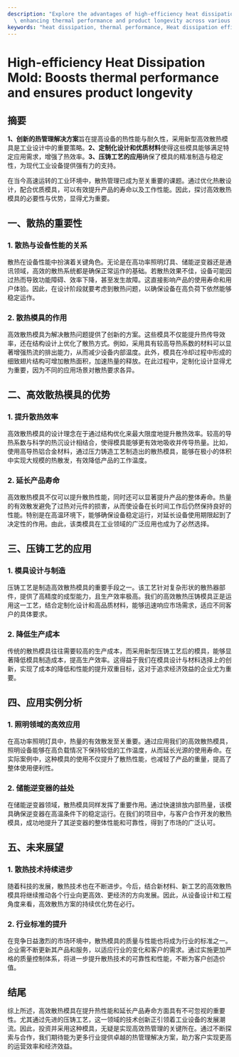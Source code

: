 ```yaml
---
description: "Explore the advantages of high-efficiency heat dissipation molds and their role in\
  \ enhancing thermal performance and product longevity across various applications."
keywords: "heat dissipation, thermal performance, Heat dissipation efficiency, Die casting process"
---
```

# High-efficiency Heat Dissipation Mold: Boosts thermal performance and ensures product longevity

## 摘要

**1、创新的热管理解决方案**旨在提高设备的热性能与耐久性，采用新型高效散热模具是工业设计中的重要策略。**2、定制化设计和优质材料**使得这些模具能够满足特定应用需求，增强了热效率。**3、压铸工艺的应用**确保了模具的精准制造与稳定性，为现代工业设备提供强有力的支持。

在当今高速运转的工业环境中，散热管理已成为至关重要的课题。通过优化热散设计，配合优质模具，可以有效提升产品的寿命以及工作性能。因此，探讨高效散热模具的必要性与优势，显得尤为重要。

## 一、散热的重要性

### 1. 散热与设备性能的关系

散热在设备性能中扮演着关键角色。无论是在高功率照明灯具、储能逆变器还是通讯领域，高效的散热系统都是确保正常运作的基础。若散热效果不佳，设备可能因过热而导致功能障碍、效率下降，甚至发生故障。这直接影响产品的使用寿命和用户体验。因此，在设计阶段就要考虑到散热问题，以确保设备在高负荷下依然能够稳定运作。

### 2. 散热模具的作用

高效散热模具为解决散热问题提供了创新的方案。这些模具不仅能提升热传导效率，还在结构设计上优化了散热方式。例如，采用具有较高导热系数的材料可以显著增强热流的排出能力，从而减少设备内部温度。此外，模具在冷却过程中形成的细致翅片结构可增加散热面积，加速热量的释放。在此过程中，定制化设计显得尤为重要，因为不同的应用场景对散热要求各异。

## 二、高效散热模具的优势

### 1. 提升散热效率

高效散热模具的设计理念在于通过结构优化来最大限度地提升散热效率。较高的导热系数与科学的热沉设计相结合，使得模具能够更有效地吸收并传导热量。比如，使用高导热铝合金材料，通过压力铸造工艺制造出的散热模具，能够在极小的体积中实现大规模的热散发，有效降低产品的工作温度。

### 2. 延长产品寿命

高效散热模具不仅可以提升散热性能，同时还可以显著提升产品的整体寿命。热量的有效散发避免了过热对元件的损害，从而使设备在长时间工作后仍然保持良好的性能。特别是在高温环境下，能够确保设备稳定运行，对延长设备使用期限起到了决定性的作用。由此，该类模具在工业领域的广泛应用也成为了必然选择。

## 三、压铸工艺的应用

### 1. 模具设计与制造

压铸工艺是制造高效散热模具的重要手段之一。该工艺针对复杂形状的散热器部件，提供了高精度的成型能力，且生产效率极高。我们的高效散热压铸模具正是运用这一工艺，结合定制化设计和高品质材料，能够迅速响应市场需求，适应不同客户的具体要求。

### 2. 降低生产成本

传统的散热模具往往需要较高的生产成本，而采用新型压铸工艺后的模具，能够显著降低模具制造成本，提高生产效率。这得益于我们在模具设计与材料选择上的创新，实现了成本的降低和性能的提升双重目标，这对于追求经济效益的企业尤为重要。

## 四、应用实例分析

### 1. 照明领域的高效应用

在高功率照明灯具中，热量的有效散发至关重要。通过应用我们的高效散热模具，照明设备能够在高负载情况下保持较低的工作温度，从而延长光源的使用寿命。在实际案例中，这种模具的使用不仅提升了散热性能，也减轻了产品的重量，提高了整体使用便利性。

### 2. 储能逆变器的益处

在储能逆变器领域，散热模具同样发挥了重要作用。通过快速排放内部热量，该模具确保逆变器在高温条件下的稳定运行。在我们的项目中，与客户合作开发的散热模具，成功地提升了其逆变器的整体性能和可靠性，得到了市场的广泛认可。

## 五、未来展望

### 1. 散热技术持续进步

随着科技的发展，散热技术也在不断进步。今后，结合新材料、新工艺的高效散热模具将继续推动各个行业向更高效、更经济的方向发展。因此，从设备设计和工程角度来看，高效散热方案的持续优化势在必行。

### 2. 行业标准的提升

在竞争日益激烈的市场环境中，散热模具的质量与性能也将成为行业的标准之一。企业需不断更新其产品和服务，以适应行业的变化和客户的需求。通过实施更加严格的质量控制体系，将进一步提升散热技术的可靠性和性能，不断为客户创造价值。

## 结尾

综上所述，高效散热模具在提升热性能和延长产品寿命方面具有不可忽视的重要性。尤其通过先进的压铸工艺，这一领域的技术创新正引领着工业设备的发展潮流。因此，投资并采用这种模具，无疑是实现高效热管理的关键所在。通过不断探索与合作，我们期待能为更多行业提供卓越的热管理解决方案，助力客户实现更高的运营效率和经济效益。

